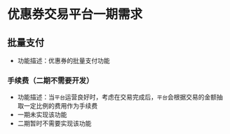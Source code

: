 # 优惠券交易平台一期需求

## 批量支付
- 功能描述：优惠券的批量支付功能

### 手续费（二期不需要开发）
- 功能描述：当`平台`运营良好时，考虑在交易完成后，`平台`会根据交易的金额抽取一定比例的费用作为手续费
- 一期未实现该功能
- 二期暂时不需要实现该功能